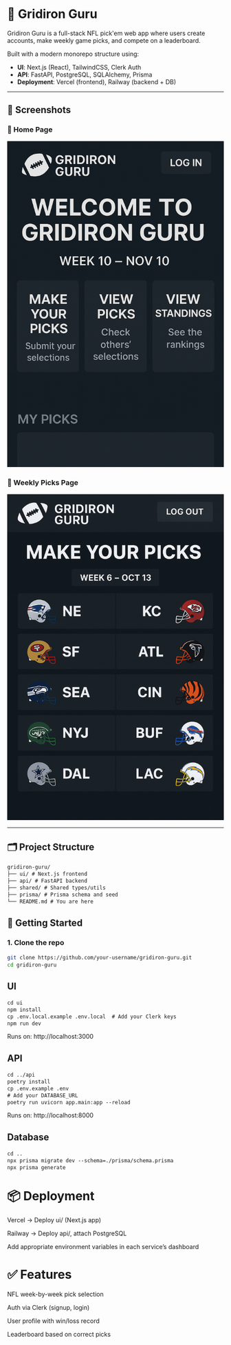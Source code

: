 # 🏈 Gridiron Guru

Gridiron Guru is a full-stack NFL pick'em web app where users create accounts, make weekly game picks, and compete on a leaderboard.

Built with a modern monorepo structure using:

- **UI**: Next.js (React), TailwindCSS, Clerk Auth
- **API**: FastAPI, PostgreSQL, SQLAlchemy, Prisma
- **Deployment**: Vercel (frontend), Railway (backend + DB)

---

## 📸 Screenshots

### 📱 Home Page

![Gridiron Guru Home](/ui/public/raw1.png)

### 🏈 Weekly Picks Page

![Gridiron Guru Picks](/ui/public/raw.png)

---

## 🗂️ Project Structure

```
gridiron-guru/
├── ui/ # Next.js frontend
├── api/ # FastAPI backend
├── shared/ # Shared types/utils
├── prisma/ # Prisma schema and seed
└── README.md # You are here
```

## 🚀 Getting Started

### 1. Clone the repo

```bash
git clone https://github.com/your-username/gridiron-guru.git
cd gridiron-guru
```

## UI

```
cd ui
npm install
cp .env.local.example .env.local  # Add your Clerk keys
npm run dev
```

Runs on: http://localhost:3000

## API

```
cd ../api
poetry install
cp .env.example .env
# Add your DATABASE_URL
poetry run uvicorn app.main:app --reload
```

Runs on: http://localhost:8000

## Database

```
cd ..
npx prisma migrate dev --schema=./prisma/schema.prisma
npx prisma generate
```

# 📦 Deployment

Vercel → Deploy ui/ (Next.js app)

Railway → Deploy api/, attach PostgreSQL

Add appropriate environment variables in each service’s dashboard

# ✅ Features

NFL week-by-week pick selection

Auth via Clerk (signup, login)

User profile with win/loss record

Leaderboard based on correct picks
